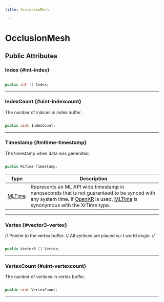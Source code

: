 ```yaml
---
title: OcclusionMesh

---
```


# OcclusionMesh










## Public Attributes

### Index {#int-index}

```csharp

public int [] Index;

```






-----------

### IndexCount {#uint-indexcount}

The number of indices in index buffer. 

```csharp

public uint IndexCount;

```






-----------

### Timestamp {#mltime-timestamp}

The timestamp when data was generated. 

```csharp

public MLTime Timestamp;

```

| Type | Description  | 
|--|--|
| [MLTime](/unity-api/api/UnityEngine.XR.MagicLeap/MLTime/UnityEngine.XR.MagicLeap.MLTime.md) | Represents an ML API wide timestamp in nanoseconds that is not guaranteed to be synced with any system time. If [OpenXR](/unity-api/api/UnityEngine.XR.OpenXR/UnityEngine.XR.OpenXR.md) is used, [MLTime](/unity-api/api/UnityEngine.XR.MagicLeap/MLTime/UnityEngine.XR.MagicLeap.MLTime.md) is synonymous with the XrTime type.  |





-----------

### Vertex {#vector3-vertex}

// Pointer to the vertex buffer. // All vertices are placed w.r.t.world origin. // 

```csharp

public Vector3 [] Vertex;

```






-----------

### VertexCount {#uint-vertexcount}

The number of vertices in vertex buffer. 

```csharp

public uint VertexCount;

```






-----------

